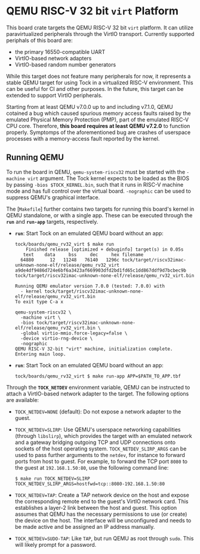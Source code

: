 QEMU RISC-V 32 bit `virt` Platform
==================================

This board crate targets the QEMU RISC-V 32 bit `virt` platform. It
can utilize paravirtualized peripherals through the VirtIO
transport. Currently supported periphals of this board are:

- the primary 16550-compatible UART
- VirtIO-based network adapters
- VirtIO-based random number generators

While this target does not feature many peripherals for now, it represents a
stable QEMU target for using Tock in a virtualized RISC-V environment. This can
be useful for CI and other purposes. In the future, this target can be extended
to support VirtIO peripherals.

Starting from at least QEMU v7.0.0 up to and including v7.1.0, QEMU cotained a
bug which caused spurious memory access faults raised by the emulated Physical
Memory Protection (PMP), part of the emulated RISC-V CPU core. Therefore, **this
board requires at least QEMU v7.2.0** to function properly. Symptomps of the
aforementioned bug are crashes of userspace processes with a memory-access fault
reported by the kernel.

Running QEMU
------------

To run the board in QEMU, `qemu-system-riscv32` must be started with the
`-machine virt` argument. The Tock kernel expects to be loaded as the BIOS by
passing `-bios $TOCK_KERNEL.bin`, such that it runs in RISC-V machine mode and
has full control over the virtual board. `-nographic` can be used to suppress
QEMU's graphical interface.

The [`Makefile`] further contains two targets for running this board's kernel in
QEMU standalone, or with a single app. These can be executed through the
**`run`** and **`run-app`** targets, respectively.

- **`run`**: Start Tock on an emulated QEMU board without an app:

  ```
  tock/boards/qemu_rv32_virt $ make run
      Finished release [optimized + debuginfo] target(s) in 0.05s
     text    data     bss     dec     hex filename
    64880      12   11248   76140   1296c tock/target/riscv32imac-unknown-none-elf/release/qemu_rv32_virt
  a9de4df9486d724e6bf6a3423af669903dfd2bd1fd65c1dd867ddf9d7bcbec9b  tock/target/riscv32imac-unknown-none-elf/release/qemu_rv32_virt.bin

  Running QEMU emulator version 7.0.0 (tested: 7.0.0) with
    - kernel tock/target/riscv32imac-unknown-none-elf/release/qemu_rv32_virt.bin
  To exit type C-a x

  qemu-system-riscv32 \
    -machine virt \
    -bios tock/target/riscv32imac-unknown-none-elf/release/qemu_rv32_virt.bin \
    -global virtio-mmio.force-legacy=false \
    -device virtio-rng-device \
    -nographic
  QEMU RISC-V 32-bit "virt" machine, initialization complete.
  Entering main loop.
  ```

- **`run`**: Start Tock on an emulated QEMU board without an app:

  ```
  tock/boards/qemu_rv32_virt $ make run-app APP=$PATH_TO_APP.tbf
  ```

Through the **`TOCK_NETDEV`** environment variable, QEMU can be instructed to attach
a VirtIO-based network adapter to the target. The following options are available:

- `TOCK_NETDEV=NONE` (default): Do not expose a network adapter to the guest.

- `TOCK_NETDEV=SLIRP`: Use QEMU's userspace networking capabilities (through
  `libslirp`), which provides the target with an emulated network and a gateway
  bridging outgoing TCP and UDP connections onto sockets of the host operating
  system. `TOCK_NETDEV_SLIRP_ARGS` can be used to pass further arguments to the
  `netdev`, for instance to forward ports from host to guest. For example, to
  forward the TCP port `8080` to the guest at `192.168.1.50:80`, use the
  following command line:

  ```
  $ make run TOCK_NETDEV=SLIRP TOCK_NETDEV_SLIRP_ARGS=hostfwd=tcp::8080-192.168.1.50:80
  ```

- `TOCK_NETDEV=TAP`: Create a TAP network device on the host and expose the
  corresponding remote end to the guest's VirtIO network card. This establishes
  a layer-2 link between the host and guest. This option assumes that QEMU has
  the necessary permissions to use (or create) the device on the host. The
  interface will be unconfigured and needs to be made active and be assigned an
  IP address manually.

- `TOCK_NETDEV=SUDO-TAP`: Like `TAP`, but run QEMU as root through `sudo`. This will
  likely prompt for a password.
